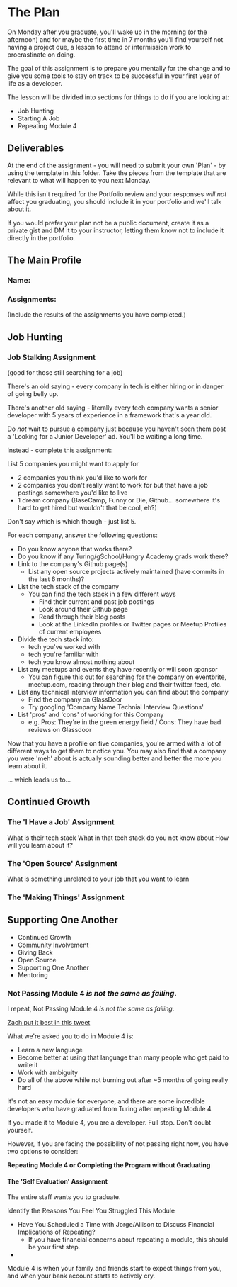 # The Plan

On Monday after you graduate, you'll wake up in the morning (or the afternoon) and for maybe the first time in 7 months you'll find yourself not having a project due, a lesson to attend or intermission work to procrastinate on doing.

The goal of this assignment is to prepare you mentally for the change and to give you some tools to stay on track to be successful in your first year of life as a developer.

The lesson will be divided into sections for things to do if you are looking at:

- Job Hunting
- Starting A Job
- Repeating Module 4

## Deliverables

At the end of the assignment - you will need to submit your own 'Plan' - by using the template in this folder. Take the pieces from the template that are relevant to what will happen to you next Monday.

While this isn't required for the Portfolio review and your responses _will not_ affect you graduating, you should include it in your portfolio and we'll talk about it.

If you would prefer your plan not be a public document, create it as a private gist and DM it to your instructor, letting them know not to include it directly in the portfolio.

## The Main Profile

### Name:

### Assignments:

(Include the results of the assignments you have completed.)

## Job Hunting

### Job Stalking Assignment

(good for those still searching for a job)

There's an old saying - every company in tech is either hiring or in danger of going belly up.

There's another old saying - literally every tech company wants a senior developer with 5 years of experience in a framework that's a year old.

Do _not_ wait to pursue a company just because you haven't seen them post a 'Looking for a Junior Developer' ad. You'll be waiting a long time.

Instead - complete this assignment:

List 5 companies you might want to apply for
  - 2 companies you think you'd like to work for
  - 2 companies you don't really want to work for but that have a job postings somewhere you'd like to live
  - 1 dream company (BaseCamp, Funny or Die, Github... somewhere it's hard to get hired but wouldn't that be cool, eh?)

Don't say which is which though - just list 5.

For each company, answer the following questions:

- Do you know anyone that works there?
- Do you know if any Turing/gSchool/Hungry Academy grads work there?
- Link to the company's Github page(s)
  - List any open source projects actively maintained (have commits in the last 6 months)?
- List the tech stack of the company
  - You can find the tech stack in a few different ways
    - Find their current and past job postings
    - Look around their Github page
    - Read through their blog posts
    - Look at the LinkedIn profiles or Twitter pages or Meetup Profiles of current employees
- Divide the tech stack into:
  - tech you've worked with
  - tech you're familiar with
  - tech you know almost nothing about
- List any meetups and events they have recently or will soon sponsor
  - You can figure this out for searching for the company on eventbrite, meetup.com, reading through their blog and their twitter feed, etc.
- List any technical interview information you can find about the company
  - Find the company on GlassDoor
  - Try googling 'Company Name Technial Interview Questions'
- List 'pros' and 'cons' of working for this Company
  - e.g. Pros: They're in the green energy field / Cons: They have bad reviews on Glassdoor

Now that you have a profile on five companies, you're armed with a lot of different ways to get them to notice you. You may also find that a company you were 'meh' about is actually sounding better and better the more you learn about it.

... which leads us to...

## Continued Growth

### The 'I Have a Job' Assignment
What is their tech stack
What in that tech stack do you not know about
How will you learn about it?

### The 'Open Source' Assignment

What is something unrelated to your job that you want to learn

### The 'Making Things' Assignment

## Supporting One Another

- Continued Growth
- Community Involvement
- Giving Back
- Open Source
- Supporting One Another
- Mentoring

### Not Passing Module 4 _is not the same as failing_.

I repeat, Not Passing Module 4 _is not the same as failing_.

[Zach put it best in this tweet](https://twitter.com/holman/status/706006896273063936)

What we're asked you to do in Module 4 is:
  - Learn a new language
  - Become better at using that language than many people who get paid to write it
  - Work with ambiguity
  - Do all of the above while not burning out after ~5 months of going really hard

It's not an easy module for everyone, and there are some incredible developers who have graduated from Turing after repeating Module 4.

If you made it to Module 4, you are a developer. Full stop. Don't doubt yourself.

However, if you are facing the possibility of not passing right now, you have two options to consider:

**Repeating Module 4 or Completing the Program without Graduating**

#### The 'Self Evaluation' Assignment

The entire staff wants you to graduate.

Identify the Reasons You Feel You Struggled This Module

- Have You Scheduled a Time with Jorge/Allison to Discuss Financial Implications of Repeating?
  - If you have financial concerns about repeating a module, this should be your first step.
-

Module 4 is when your family and friends start to expect things from you, and when your bank account starts to actively cry.
